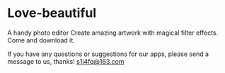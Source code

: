 # Love-beautiful
A handy photo editor
Create amazing artwork with magical filter effects. Come and download it.

If you have any questions or suggestions for our apps, please send a message to us, thanks!
s1j4fq@163.com
